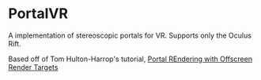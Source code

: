 # PortalVR
A implementation of stereoscopic portals for VR. Supports only the Oculus Rift.

Based off of Tom Hulton-Harrop's tutorial, [Portal REndering with Offscreen Render Targets](http://tomhulton.blogspot.com/2015/08/portal-rendering-with-offscreen-render.html)
